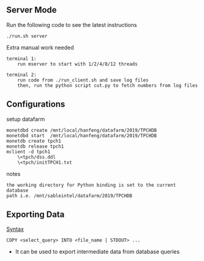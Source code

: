 ## Server Mode

Run the following code to see the latest  instructions

    ./run.sh server

Extra manual work needed

    terminal 1:
        run mserver to start with 1/2/4/8/12 threads

    terminal 2:
        run code from ./run_client.sh and save log files
        then, run the python script cut.py to fetch numbers from log files

## Configurations

setup datafarm

    monetdbd create /mnt/local/hanfeng/datafarm/2019/TPCHDB
    monetdbd start  /mnt/local/hanfeng/datafarm/2019/TPCHDB
    monetdb create tpch1
    monetdb release tpch1
    mclient -d tpch1
        \<tpch/dss.ddl
        \<tpch/initTPCH1.txt

notes

    the working directory for Python binding is set to the current database
    path i.e. /mnt/sableintel/datafarm/2019/TPCHDB

## Exporting Data

[Syntax](https://www.monetdb.org/Documentation/Cookbooks/SQLrecipes/ExportingBulkData)

    COPY <select_query> INTO <file_name | STDOUT> ...

- It can be used to export intermediate data from database queries


